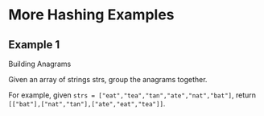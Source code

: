 # More Hashing Examples

## Example 1

Building Anagrams

Given an array of strings strs, group the anagrams together.

For example, given `strs = ["eat","tea","tan","ate","nat","bat"]`, return `[["bat"],["nat","tan"],["ate","eat","tea"]]`.


